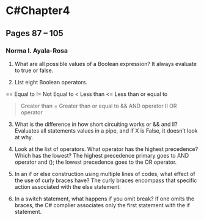 ﻿# C#Chapter4
## Pages 87 – 105

### Norma I. Ayala-Rosa

1. What are all possible values of a Boolean expression?
It always evaluate to true or false.

2. List eight Boolean operators.

==  Equal to
!=  Not Equal to
<  Less than
<= Less than or equal to
>  Greater than
>= Greater than or equal to
&& AND operator
II OR operator

3. What is the difference in how short circuiting works or && and ll?
Evaluates all statements values in a pipe, and if X is False, it doesn’t look at why.

4. Look at the list of operators.  What operator has the highest precedence? Which has the lowest?
The highest precedence primary goes to AND operator and (); the lowest precedence goes to the OR operator.

5. In an if or else construction using multiple lines of codes, what effect of the use of curly braces have?
The curly braces encompass that specific action associated with the else statement.
 
6. In a switch statement, what happens if you omit break?
If one omits the braces, the C# complier associates only the first statement with the if statement.


